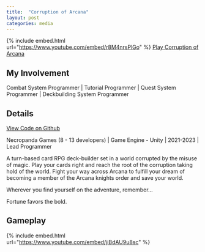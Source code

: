 ```yaml
---
title:  "Corruption of Arcana"
layout: post
categories: media
---
```


{% include embed.html url="https://www.youtube.com/embed/r8M4nrsPlGo" %}
[Play Corruption of Arcana](https://moonsoon-games.itch.io/corruption-of-arcana-reshuffled)


## My Involvement

Combat System Programmer | Tutorial Programmer | Quest System Programmer | Deckbuilding System Programmer

## Details

[View Code on Github](https://github.com/MoonsoonGames/Corruption-of-Arcana)

Necropanda Games (8 - 13 developers) | Game Engine - Unity | 2021-2023 | Lead Programmer

<p>
  A turn-based card RPG deck-builder set in a world corrupted by the misuse of magic. Play your cards right and reach the root of the corruption taking hold of the world. Fight your way across Arcana to fulfill your dream of becoming a member of the Arcana knights order and save your world.
</p>

<p>
  Wherever you find yourself on the adventure, remember...
</p>

<p>
  Fortune favors the bold.
</p>

## Gameplay

{% include embed.html url="https://www.youtube.com/embed/jiBdAU9u8sc" %}
